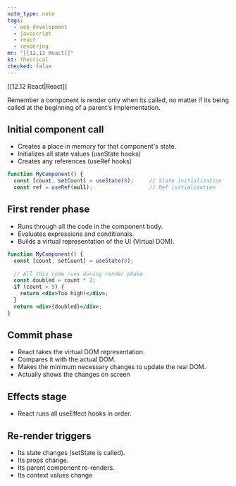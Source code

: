 ```yaml
---
note_type: note
tags:
  - web_development
  - javascript
  - react
  - rendering
mn: "[[12.12 React]]"
kt: theorical
checked: false
---
```

[[12.12 React|React]]

Remember a component is render only when its called, no matter if its being called at the beginning of a parent's implementation. 
## Initial component call
- Creates a place in memory for that component's state.
- Initializes all state values (useState hooks)
- Creates any references (useRef hooks)

```jsx
function MyComponent() {
  const [count, setCount] = useState(0);     // State initialization
  const ref = useRef(null);                  // Ref initialization
```

## First render phase
- Runs through all the code in the component body.
- Evaluates expressions and conditionals.
- Builds a virtual representation of the UI (Virtual DOM).

```jsx
function MyComponent() {
  const [count, setCount] = useState(0);
  
  // All this code runs during render phase
  const doubled = count * 2;
  if (count > 5) {
    return <div>Too high!</div>;
  }
  return <div>{doubled}</div>;
}
```

## Commit phase
- React takes the virtual DOM representation.
- Compares it with the actual DOM.
- Makes the minimum necessary changes to update the real DOM.
- Actually shows the changes on screen

## Effects stage
- React runs all useEffect hooks in order.

## Re-render triggers
- Its state changes (setState is called).
- Its props change.
- Its parent component re-renders.
- Its context values change